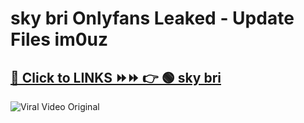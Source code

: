 
 # sky bri Onlyfans Leaked - Update Files im0uz

## <h2><a href="https://clipsfans.com/sky_bri&ref=git">🔗 Click to LINKS ⏩⏩ 👉 🟢 sky bri </a></h2>

<a href="https://clipsfans.com/sky_bri&ref=git" rel="nofollow" data-target="animated-image.originalLink"><img src="https://i.ibb.co.com/xMMVF88/686577567.gif" alt="Viral Video Original" style="max-width: 100%; display: inline-block;" data-target="animated-image.originalImage"></a>

